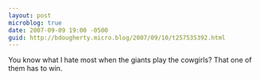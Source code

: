 ```yaml
---
layout: post
microblog: true
date: 2007-09-09 19:00 -0500
guid: http://bdougherty.micro.blog/2007/09/10/t257535392.html
---
```

You know what I hate most when the giants play the cowgirls? That one of them has to win.
